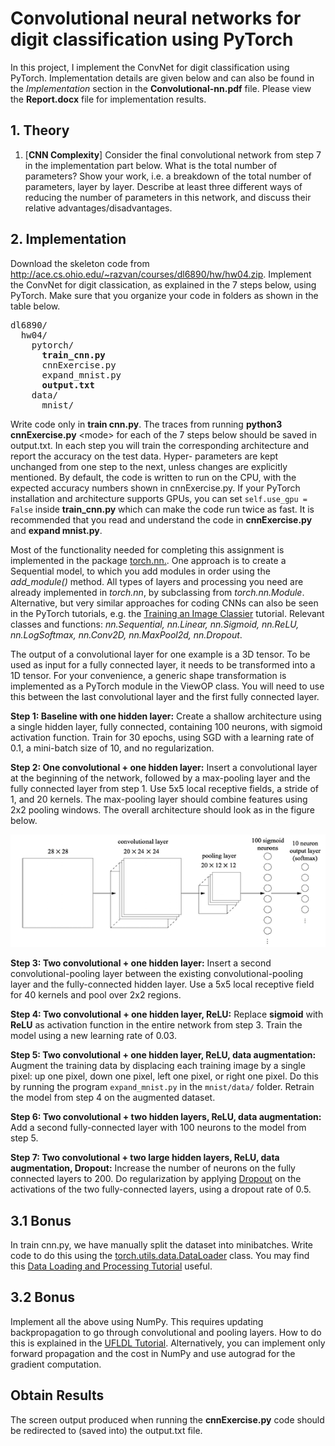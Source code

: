 # Convolutional neural networks for digit classification using PyTorch

In this project, I implement the ConvNet for digit classification using PyTorch. Implementation details are given below and can also be found in the *Implementation* section in the **Convolutional-nn.pdf** file. Please view the **Report.docx** file for implementation results.

## 1. Theory
   1. [**CNN Complexity**] Consider the final convolutional network from step 7 in the implementation part below. What is the total number of parameters? Show your work, i.e. a breakdown of the total number of parameters, layer by layer. Describe at least three different ways of reducing the number of parameters in this network, and discuss their relative advantages/disadvantages.

## 2. Implementation 

Download the skeleton code from http://ace.cs.ohio.edu/~razvan/courses/dl6890/hw/hw04.zip. Implement the ConvNet for digit classication, as explained in the 7 steps below, using PyTorch. Make sure that you organize your code in folders as shown in the table below.

<pre>
dl6890/
  hw04/
    pytorch/
      <b>train_cnn.py</b> 
      cnnExercise.py 
      expand_mnist.py 
      <b>output.txt</b>
    data/
      mnist/
</pre>

Write code only in **train cnn.py**. The traces from running **python3 cnnExercise.py** \<mode\> for each of the 7 steps below should be saved in output.txt. In each step you will train the corresponding architecture and report the accuracy on the test data. Hyper- parameters are kept unchanged from one step to the next, unless changes are explicitly mentioned. By default, the code is written to run on the CPU, with the expected accuracy numbers shown in cnnExercise.py. If your PyTorch installation and architecture supports GPUs, you can set `self.use_gpu = False` inside **train_cnn.py** which can make the code run twice as fast. It is recommended that you read and understand the code in **cnnExercise.py** and **expand mnist.py**.

Most of the functionality needed for completing this assignment is implemented in the package [torch.nn.](http://pytorch.org/docs/0.1.12/nn.html). One approach is to create a Sequential model, to which you add modules in order using the *add_module()* method. All types of layers and processing you need are already implemented in *torch.nn*, by subclassing from *torch.nn.Module*. Alternative, but very similar approaches for coding CNNs can also be seen in the PyTorch tutorials, e.g. the [Training an Image Classier](http://pytorch.org/tutorials/beginner/blitz/cifar10_tutorial.html#training-an-image-classifier) tutorial. Relevant classes and functions: *nn.Sequential, nn.Linear, nn.Sigmoid, nn.ReLU, nn.LogSoftmax, nn.Conv2D, nn.MaxPool2d, nn.Dropout*.

The output of a convolutional layer for one example is a 3D tensor. To be used as input for a fully connected layer, it needs to be transformed into a 1D tensor. For your convenience, a generic shape transformation is implemented as a PyTorch module in the ViewOP class. You will need to use this between the last convolutional layer and the first fully connected layer.

**Step 1: Baseline with one hidden layer:** Create a shallow architecture using a single hidden layer, fully connected, containing 100 neurons, with sigmoid activation function. Train for 30 epochs, using SGD with a learning rate of 0.1, a mini-batch size of 10, and no regularization.

**Step 2: One convolutional + one hidden layer:** Insert a convolutional layer at the beginning of the network, followed by a max-pooling layer and the fully connected layer from step 1. Use 5x5 local receptive fields, a stride of 1, and 20 kernels. The max-pooling layer should combine features using 2x2 pooling windows. The overall architecture should look as in the figure below.

![](convnet.PNG)

**Step 3: Two convolutional + one hidden layer:** Insert a second convolutional-pooling layer between the existing convolutional-pooling layer and the fully-connected hidden layer. Use a 5x5 local receptive field for 40 kernels and pool over 2x2 regions.

**Step 4: Two convolutional + one hidden layer, ReLU:** Replace **sigmoid** with **ReLU** as activation function in the entire network from step 3. Train the model using a new learning rate of 0.03.

**Step 5: Two convolutional + one hidden layer, ReLU, data augmentation:** Augment the training data by displacing each training image by a single pixel: up one pixel, down one pixel, left one pixel, or right one pixel. Do this by running the program `expand_mnist.py` in the `mnist/data/` folder. Retrain the model from step 4 on the augmented dataset.

**Step 6: Two convolutional + two hidden layers, ReLU, data augmentation:** Add a second fully-connected layer with 100 neurons to the model from step 5.

**Step 7: Two convolutional + two large hidden layers, ReLU, data augmentation, Dropout:** Increase the number of neurons on the fully connected layers to 200. Do regularization by applying [Dropout](https://arxiv.org/pdf/1207.0580.pdf) on the activations of the two fully-connected layers, using a dropout rate of 0.5.

## 3.1 Bonus

In train cnn.py, we have manually split the dataset into minibatches. Write code to do this using the [torch.utils.data.DataLoader](http://pytorch.org/docs/master/data.html) class. You may find this [Data Loading and Processing Tutorial](http://pytorch.org/tutorials/beginner/data_loading_tutorial.html#sphx-glr-beginner-data-loading-tutorial-py) useful.

## 3.2 Bonus

Implement all the above using NumPy. This requires updating backpropagation to go through convolutional and pooling layers. How to do this is explained in the [UFLDL Tutorial](http://ufldl.stanford.edu/wiki/index.php/Exercise:Convolution_and_Pooling). Alternatively, you can implement only forward propagation and the cost in NumPy and use autograd for the gradient computation.

## Obtain Results

The screen output produced when running the **cnnExercise.py** code should be redirected to (saved into) the output.txt file.
